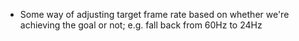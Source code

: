  - Some way of adjusting target frame rate based on whether we're
   achieving the goal or not; e.g. fall back from 60Hz to 24Hz
